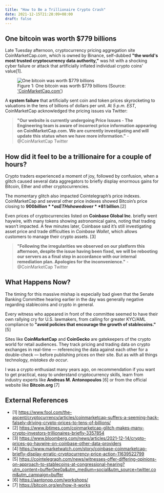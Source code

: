 ```yaml
---
title: "How to Be a Trillionaire Crypto Crash"
date: 2021-12-15T21:28:09+08:00
draft: false
---
```


## One bitcoin was worth $779 billions
Late Tuesday afternoon, cryptocurrency pricing aggregation site CoinMarketCap.com, which is owned by Binance, self-dubbed __"the world's most trusted cryptocurrency data authority,"__ was hit with a shocking cyber failure or attack that artificially inflated individual crypto coins' value[1].

<figure>
  <img src="../images/how-to-be-a-trillionaire-crypto-crash.png" alt="One bitcoin was worth $779 billions">
  <figcaption>Figure 1: One bitcoin was worth $779 billions (Source: <a href="https://coinmarketcap.com">'CoinMarketCap.com'</a>)</figcaption>
</figure>

A __system failure__ that artificially sent coin and token prices skyrocketing to valuations in the tens of billions of dollars per unit. At *5 p.m. EST*, CoinMarketCap acknowledged the pricing issues via Twitter:

> **"Our website is currently undergoing Price Issues - The Engineering team is aware of incorrect price information appearing on CoinMarketCap.com. We are currently investigating and will update this status when we have more information."** - @CoinMarketCap Twitter

## How did it feel to be a trillionaire for a couple of hours?
Crypto traders experienced a moment of joy, followed by confusion, when a glitch caused several data aggregators to briefly display enormous gains for Bitcoin, Ether and other cryptocurrencies. 

The momentary glitch also impacted Cointelegraph’s price indexes. CoinMarketCap and several other price indexes showed Bitcoin’s price closing to **$900 billion** as ETH showed over **$81 billion**.[2]

Even prices of cryptocurrencies listed on **Coinbase Global Inc**. briefly went haywire, with many tokens showing astronomical gains, noting that trading wasn’t impacted. A few minutes later, Coinbase said it’s still investigating asset price and trade difficulties in _Coinbase Wallet_, which allows customers to manage their crypto assets. [3]

> **"Following the irregularities we observed on our platform this afternoon, despite the issue having been fixed, we will be rebooting our servers as a final step in accordance with our internal remediation plan. Apologies for the inconvenience."** - @CoinMarketCap Twitter

## What Happens Now? 

The timing for this massive mishap is especially bad given that the Senate Banking Committee hearing earlier in the day was generally negative regarding stablecoins and crypto in general. 

Every witness who appeared in front of the committee seemed to have their own rallying cry for U.S. lawmakers, from calling for greater KYC/AML compliance to **"avoid policies that encourage the growth of stablecoins."** [5]

Sites like **CoinMarketCap** and **CoinGecko** are gatekeepers of the crypto world for retail audiences. They track pricing and trading data on crypto exchanges in real-time — referencing the data against each other for a double-check — before publishing prices on their site. But as with all things technology, _mistakes do occur_. 

I was a crypto enthusiast many years ago, on recommendation if you want to get practical, easy to understand cryptocurrency skills, learn from industry experts like **Andreas M. Antonopoulos** [6] or from the official website like **Bitcoin.org** [7]

## External References
- [1] https://www.fool.com/the-ascent/cryptocurrency/articles/coinmarketcap-suffers-a-seeming-hack-falsely-driving-crypto-prices-to-tens-of-billions/
- [2] https://www.ibtimes.com/coinmarketcap-glitch-makes-many-crypto-investors-trillionaires-briefly-3357854 
- [3] https://www.bloomberg.com/news/articles/2021-12-14/crypto-prices-go-haywire-on-coinbase-other-data-providers
- [4] https://www.marketwatch.com/story/coinbase-coinmarketcap-briefly-display-erratic-cryptocurrency-price-action-11639522799
- [5] https://cointelegraph.com/news/witnesses-offer-differing-opinions-on-approach-to-stablecoins-at-congressional-hearing?utm_content=buffer0ee0a&utm_medium=social&utm_source=twitter.com&utm_campaign=buffer
- [6] https://aantonop.com/workshops/
- [7] https://bitcoin.org/en/how-it-works